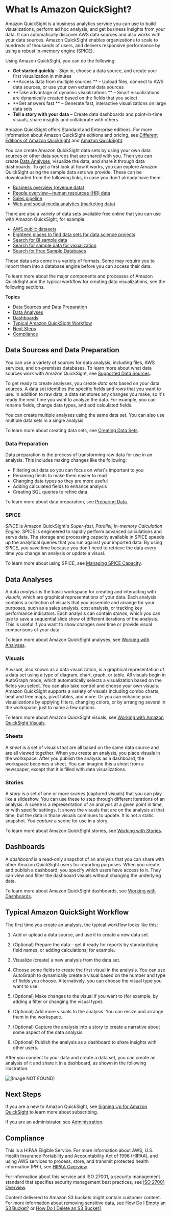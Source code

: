 # What Is Amazon QuickSight?<a name="welcome"></a>

Amazon QuickSight is a business analytics service you can use to build visualizations, perform ad hoc analysis, and get business insights from your data\. It can automatically discover AWS data sources and also works with your data sources\. Amazon QuickSight enables organizations to scale to hundreds of thousands of users, and delivers responsive performance by using a robust in\-memory engine \(SPICE\)\.

Using Amazon QuickSight, you can do the following:
+ **Get started quickly** – Sign in, choose a data source, and create your first visualization in minutes
+ **Access data from multiple sources ** – Upload files, connect to AWS data sources, or use your own external data sources
+ **Take advantage of dynamic visualizations ** – Smart visualizations are dynamically created based on the fields that you select
+ **Get answers fast ** – Generate fast, interactive visualizations on large data sets
+ **Tell a story with your data** – Create data dashboards and point\-in\-time visuals, share insights and collaborate with others

Amazon QuickSight offers Standard and Enterprise editions\. For more information about Amazon QuickSight editions and pricing, see [Different Editions of Amazon QuickSight](editions.md) and [Amazon QuickSight](https://quicksight.aws.amazon.com/)\.

You can create Amazon QuickSight data sets by using your own data sources or other data sources that are shared with you\. Then you can create [Data Analyses](#analyses), visualize the data, and share it through data dashboards\. To get a first look at how it works, you can explore Amazon QuickSight using the sample data sets we provide\. These can be downloaded from the following links, in case you don't already have them: 
+ [Business overview \(revenue data\)](http://quicksightsampledata.s3.amazonaws.com/RevenueData_QuickSightSample.csv)
+ [People overview—human resources \(HR\) data](http://quicksightsampledata.s3.amazonaws.com/HRData_QuickSightSample.csv)
+ [Sales pipeline](http://quicksightsampledata.s3.amazonaws.com/SalesPipeline_QuickSightSample.csv)
+ [Web and social media analytics \(marketing data\)](http://quicksightsampledata.s3.amazonaws.com/MarketingData_QuickSightSample.csv)

There are also a variety of data sets available free online that you can use with Amazon QuickSight, for example:
+ [AWS public datasets](https://aws.amazon.com/public-datasets/)
+ [Eighteen places to find data sets for data science projects](https://www.dataquest.io/blog/free-datasets-for-projects/)
+ [Search for BI sample data](https://www.google.com/search?safe=active&q=bi+sample+data&oq=bi+sample+data)
+ [Search for sample data for visualization](https://www.google.com/search?safe=active&q=sample+data+for+visualization)
+ [Search for Free Sample Databases](https://www.google.com/search?safe=active&q=free+sample+databases)

These data sets come in a variety of formats\. Some may require you to import them into a database engine before you can access their data\.

To learn more about the major components and processes of Amazon QuickSight and the typical workflow for creating data visualizations, see the following sections\.

**Topics**
+ [Data Sources and Data Preparation](#data)
+ [Data Analyses](#analyses)
+ [Dashboards](#dashboards)
+ [Typical Amazon QuickSight Workflow](#workflow)
+ [Next Steps](#next-steps-welcome)
+ [Compliance](#compliance)

## Data Sources and Data Preparation<a name="data"></a>

You can use a variety of sources for data analysis, including files, AWS services, and on\-premises databases\. To learn more about what data sources work with Amazon QuickSight, see [Supported Data Sources](supported-data-sources.md)\.

To get ready to create analyses, you create *data sets* based on your data sources\. A data set identifies the specific fields and rows that you want to use\. In addition to raw data, a data set stores any changes you make, so it's ready the next time you want to analyze the data\. For example, you can rename fields, change data types, and add calculated fields\.

You can create multiple analyses using the same data set\. You can also use multiple data sets in a single analysis\. 

To learn more about creating data sets, see [Creating Data Sets](creating-data-sets.md)\.

### Data Preparation<a name="data-preparation"></a>

Data preparation is the process of transforming raw data for use in an analysis\. This includes making changes like the following: 
+ Filtering out data so you can focus on what's important to you
+ Renaming fields to make them easier to read
+ Changing data types so they are more useful
+ Adding calculated fields to enhance analysis
+ Creating SQL queries to refine data

To learn more about data preparation, see [Preparing Data](preparing-data.md)\.

### SPICE<a name="spice"></a>

*SPICE* is Amazon QuickSight's *Super\-fast, Parallel, In\-memory Calculation Engine*\. SPICE is engineered to rapidly perform advanced calculations and serve data\. The storage and processing capacity available in SPICE speeds up the analytical queries that you run against your imported data\. By using SPICE, you save time because you don't need to retrieve the data every time you change an analysis or update a visual\.

To learn more about using SPICE, see [Managing SPICE Capacity](managing-spice-capacity.md)\.

## Data Analyses<a name="analyses"></a>

A data *analysis* is the basic workspace for creating and interacting with *visuals*, which are graphical representations of your data\. Each analysis contains a collection of visuals that you assemble and arrange for your purposes, such as a sales analysis, cost analysis, or tracking key performance indicators\. Each analysis can contain *stories*, which you can use to save a sequential slide show of different iterations of the analysis\. This is useful if you want to show changes over time or provide visual comparisons of your data\.

To learn more about Amazon QuickSight analyses, see [Working with Analyses](working-with-analyses.md)\.

### Visuals<a name="visuals"></a>

A *visual*, also known as a data visualization, is a graphical representation of a data set using a type of diagram, chart, graph, or table\. All visuals begin in AutoGraph mode, which automatically selects a visualization based on the fields you select\. You can also take control and choose your own visuals\. Amazon QuickSight supports a variety of visuals including combo charts, heat and tree maps, pivot tables, and more\. Or you can enhance your visualizations by applying filters, changing colors, or by arranging several in the workspace, just to name a few options\. 

To learn more about Amazon QuickSight visuals, see [Working with Amazon QuickSight Visuals](working-with-visuals.md)\.

### Sheets<a name="sheets"></a>

A *sheet* is a set of visuals that are all based on the same data source and are all viewed together\. When you create an analysis, you place visuals in the workspace\. After you publish the analysis as a dashboard, the workspace becomes a sheet\. You can imagine this a sheet from a newspaper, except that it is filled with data visualizations\. 

### Stories<a name="stories"></a>

A *story* is a set of one or more *scenes* \(captured visuals\) that you can play like a slideshow\. You can use these to step through different iterations of an analysis\. A scene is a representation of an analysis at a given point in time, or with specific settings\. It shows the visuals that are on the analysis at that time, but the data in those visuals continues to update\. It is not a static snapshot\. You *capture* a scene for use in a story\. 

To learn more about Amazon QuickSight stories, see [Working with Stories](working-with-stories.md)\.

## Dashboards<a name="dashboards"></a>

A *dashboard* is a read\-only snapshot of an analysis that you can share with other Amazon QuickSight users for reporting purposes\. When you create and publish a dashboard, you specify which users have access to it\. They can view and filter the dashboard visuals without changing the underlying data\.

To learn more about Amazon QuickSight dashboards, see [Working with Dashboards](working-with-dashboards.md)\.

## Typical Amazon QuickSight Workflow<a name="workflow"></a>

The first time you create an analysis, the typical workflow looks like this:

1. Add or upload a data source, and use it to create a new data set\.

1. \(Optional\) Prepare the data – get it ready for reports by standardizing field names, or adding calculations, for example\.

1. Visualize \(create\) a new analysis from the data set\.

1. Choose some fields to create the first visual in the analysis\. You can use AutoGraph to dynamically create a visual based on the number and type of fields you choose\. Alternatively, you can choose the visual type you want to use\. 

1. \(Optional\) Make changes to the visual if you want to \(for example, by adding a filter or changing the visual type\)\.

1. \(Optional\) Add more visuals to the analysis\. You can resize and arrange them in the workspace\.

1. \(Optional\) Capture the analysis into a story to create a narrative about some aspect of the data analysis\.

1. \(Optional\) Publish the analysis as a dashboard to share insights with other users\.

After you connect to your data and create a data set, you can create an analysis of it and share it in a dashboard, as shown in the following illustration:

![\[Image NOT FOUND\]](http://docs.aws.amazon.com/quicksight/latest/user/images/quicksight-workflow-overview.png)

## Next Steps<a name="next-steps-welcome"></a>

If you are a new to Amazon QuickSight, see [Signing Up for Amazon QuickSight](signing-up.md) to learn more about subscribing\.

If you are an administrator, see [Administration](qsysadmin.md)\.

## Compliance<a name="compliance"></a>

This is a HIPAA Eligible Service\. For more information about AWS, U\.S\. Health Insurance Portability and Accountability Act of 1996 \(HIPAA\), and using AWS services to process, store, and transmit protected health information \(PHI\), see [HIPAA Overview](https://aws.amazon.com/compliance/hipaa-compliance/)\.

For information about this service and ISO 27001, a security management standard that specifies security management best practices, see [ISO 27001 Overview](https://aws.amazon.com/compliance/iso-27001-faqs/)\.

Content delivered to Amazon S3 buckets might contain customer content\. For more information about removing sensitive data, see [How Do I Empty an S3 Bucket?](http://docs.aws.amazon.com/AmazonS3/latest/user-guide/empty-bucket.html) or [How Do I Delete an S3 Bucket?](http://docs.aws.amazon.com/AmazonS3/latest/user-guide/delete-bucket.html)\.